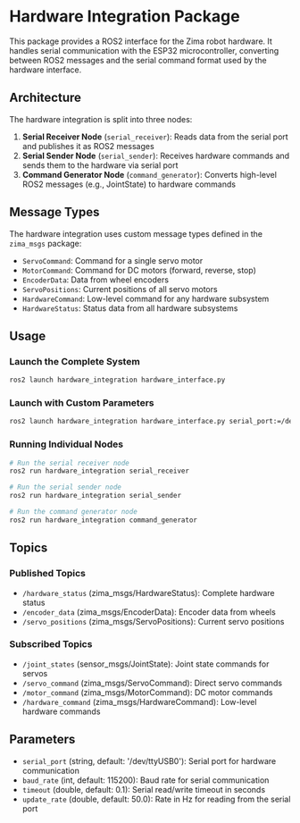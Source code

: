 # Hardware Integration Package

This package provides a ROS2 interface for the Zima robot hardware. It handles serial communication with the ESP32 microcontroller, converting between ROS2 messages and the serial command format used by the hardware interface.

## Architecture

The hardware integration is split into three nodes:

1. **Serial Receiver Node** (`serial_receiver`): Reads data from the serial port and publishes it as ROS2 messages
2. **Serial Sender Node** (`serial_sender`): Receives hardware commands and sends them to the hardware via serial port
3. **Command Generator Node** (`command_generator`): Converts high-level ROS2 messages (e.g., JointState) to hardware commands

## Message Types

The hardware integration uses custom message types defined in the `zima_msgs` package:

- `ServoCommand`: Command for a single servo motor
- `MotorCommand`: Command for DC motors (forward, reverse, stop)
- `EncoderData`: Data from wheel encoders
- `ServoPositions`: Current positions of all servo motors
- `HardwareCommand`: Low-level command for any hardware subsystem
- `HardwareStatus`: Status data from all hardware subsystems

## Usage

### Launch the Complete System

```bash
ros2 launch hardware_integration hardware_interface.py
```

### Launch with Custom Parameters

```bash
ros2 launch hardware_integration hardware_interface.py serial_port:=/dev/ttyACM0 baud_rate:=115200 update_rate:=100.0
```

### Running Individual Nodes

```bash
# Run the serial receiver node
ros2 run hardware_integration serial_receiver

# Run the serial sender node
ros2 run hardware_integration serial_sender

# Run the command generator node
ros2 run hardware_integration command_generator
```

## Topics

### Published Topics

- `/hardware_status` (zima_msgs/HardwareStatus): Complete hardware status
- `/encoder_data` (zima_msgs/EncoderData): Encoder data from wheels
- `/servo_positions` (zima_msgs/ServoPositions): Current servo positions

### Subscribed Topics

- `/joint_states` (sensor_msgs/JointState): Joint state commands for servos
- `/servo_command` (zima_msgs/ServoCommand): Direct servo commands
- `/motor_command` (zima_msgs/MotorCommand): DC motor commands
- `/hardware_command` (zima_msgs/HardwareCommand): Low-level hardware commands

## Parameters

- `serial_port` (string, default: '/dev/ttyUSB0'): Serial port for hardware communication
- `baud_rate` (int, default: 115200): Baud rate for serial communication
- `timeout` (double, default: 0.1): Serial read/write timeout in seconds
- `update_rate` (double, default: 50.0): Rate in Hz for reading from the serial port